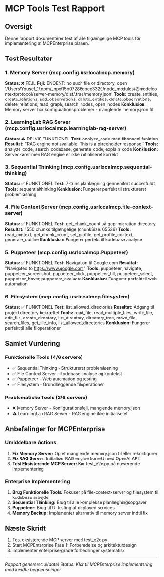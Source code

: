 # MCP Tools Test Rapport

## Oversigt

Denne rapport dokumenterer test af alle tilgængelige MCP tools før implementering af MCPEnterprise planen.

## Test Resultater

### 1. Memory Server (mcp.config.usrlocalmcp.memory)

**Status:** ❌ FEJL
**Fejl:** ENOENT: no such file or directory, open '/Users/Yousef_1/.npm/\_npx/15b07286cbcc3329/node_modules/@modelcontextprotocol/server-memory/dist/.trae/memory.json'
**Tools:** create_entities, create_relations, add_observations, delete_entities, delete_observations, delete_relations, read_graph, search_nodes, open_nodes
**Konklusion:** Memory server har konfigurationsproblemer - manglende memory.json fil

### 2. LearningLab RAG Server (mcp.config.usrlocalmcp.learninglab-rag-server)

**Status:** ⚠️ DELVIS FUNKTIONEL
**Test:** analyze_code med fibonacci funktion
**Resultat:** "RAG engine not available. This is a placeholder response."
**Tools:** analyze_code, search_codebase, generate_code, explain_code
**Konklusion:** Server kører men RAG engine er ikke initialiseret korrekt

### 3. Sequential Thinking (mcp.config.usrlocalmcp.sequential-thinking)

**Status:** ✅ FUNKTIONEL
**Test:** 7-trins planlægning gennemført succesfuldt
**Tools:** sequentialthinking
**Konklusion:** Fungerer perfekt til struktureret problemløsning

### 4. File Context Server (mcp.config.usrlocalmcp.file-context-server)

**Status:** ✅ FUNKTIONEL
**Test:** get_chunk_count på gcp-migration directory
**Resultat:** 1550 chunks tilgængelige (chunkSize: 65536)
**Tools:** read_context, get_chunk_count, set_profile, get_profile_context, generate_outline
**Konklusion:** Fungerer perfekt til kodebase analyse

### 5. Puppeteer (mcp.config.usrlocalmcp.Puppeteer)

**Status:** ✅ FUNKTIONEL
**Test:** Navigation til Google.com
**Resultat:** "Navigated to https://www.google.com"
**Tools:** puppeteer_navigate, puppeteer_screenshot, puppeteer_click, puppeteer_fill, puppeteer_select, puppeteer_hover, puppeteer_evaluate
**Konklusion:** Fungerer perfekt til web automation

### 6. Filesystem (mcp.config.usrlocalmcp.filesystem)

**Status:** ✅ FUNKTIONEL
**Test:** list_allowed_directories
**Resultat:** Adgang til projekt directory bekræftet
**Tools:** read_file, read_multiple_files, write_file, edit_file, create_directory, list_directory, directory_tree, move_file, search_files, get_file_info, list_allowed_directories
**Konklusion:** Fungerer perfekt til alle filoperationer

## Samlet Vurdering

### Funktionelle Tools (4/6 servere)

- ✅ Sequential Thinking - Struktureret problemløsning
- ✅ File Context Server - Kodebase analyse og kontekst
- ✅ Puppeteer - Web automation og testing
- ✅ Filesystem - Grundlæggende filoperationer

### Problematiske Tools (2/6 servere)

- ❌ Memory Server - Konfigurationsfejl, manglende memory.json
- ⚠️ LearningLab RAG Server - RAG engine ikke initialiseret

## Anbefalinger for MCPEnterprise

### Umiddelbare Actions

1. **Fix Memory Server:** Opret manglende memory.json fil eller rekonfigurer
2. **Fix RAG Server:** Initialiser RAG engine korrekt med OpenAI API
3. **Test Eksisterende MCP Server:** Kør test_e2e.py på nuværende implementering

### Enterprise Implementering

1. **Brug Funktionelle Tools:** Fokuser på file-context-server og filesystem til kodebase arbejde
2. **Sequential Thinking:** Brug til alle komplekse planlægningsopgaver
3. **Puppeteer:** Brug til UI testing af deployed services
4. **Memory Backup:** Implementer alternativ til memory server indtil fix

## Næste Skridt

1. Test eksisterende MCP server med test_e2e.py
2. Start MCPEnterprise Fase 1: Forberedelse og arkitekturdesign
3. Implementer enterprise-grade forbedringer systematisk

---

_Rapport genereret: $(date)_
_Status: Klar til MCPEnterprise implementering med kendte begrænsninger_
